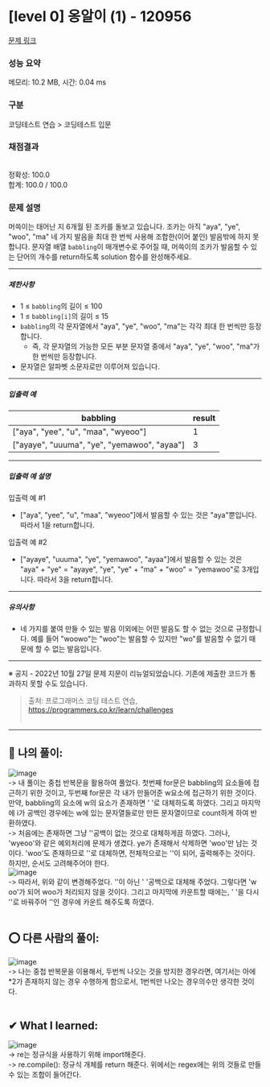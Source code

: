 # [level 0] 옹알이 (1) - 120956 

[문제 링크](https://school.programmers.co.kr/learn/courses/30/lessons/120956) 

### 성능 요약

메모리: 10.2 MB, 시간: 0.04 ms

### 구분

코딩테스트 연습 > 코딩테스트 입문

### 채점결과

<br/>정확성: 100.0<br/>합계: 100.0 / 100.0

### 문제 설명

<p>머쓱이는 태어난 지 6개월 된 조카를 돌보고 있습니다. 조카는 아직 "aya", "ye", "woo", "ma" 네 가지 발음을 최대 한 번씩 사용해 조합한(이어 붙인) 발음밖에 하지 못합니다. 문자열 배열 <code>babbling</code>이 매개변수로 주어질 때, 머쓱이의 조카가 발음할 수 있는 단어의 개수를 return하도록 solution 함수를 완성해주세요.</p>

<hr>

<h5>제한사항</h5>

<ul>
<li>1 ≤ <code>babbling</code>의 길이 ≤ 100</li>
<li>1 ≤ <code>babbling[i]</code>의 길이 ≤ 15</li>
<li><code>babbling</code>의 각 문자열에서 "aya", "ye", "woo", "ma"는 각각 최대 한 번씩만 등장합니다.

<ul>
<li>즉, 각 문자열의 가능한 모든 부분 문자열 중에서 "aya", "ye", "woo", "ma"가 한 번씩만 등장합니다.</li>
</ul></li>
<li>문자열은 알파벳 소문자로만 이루어져 있습니다.</li>
</ul>

<hr>

<h5>입출력 예</h5>
<table class="table">
        <thead><tr>
<th>babbling</th>
<th>result</th>
</tr>
</thead>
        <tbody><tr>
<td>["aya", "yee", "u", "maa", "wyeoo"]</td>
<td>1</td>
</tr>
<tr>
<td>["ayaye", "uuuma", "ye", "yemawoo", "ayaa"]</td>
<td>3</td>
</tr>
</tbody>
      </table>
<hr>

<h5>입출력 예 설명</h5>

<p>입출력 예 #1</p>

<ul>
<li>["aya", "yee", "u", "maa", "wyeoo"]에서 발음할 수 있는 것은 "aya"뿐입니다. 따라서 1을 return합니다.</li>
</ul>

<p>입출력 예 #2</p>

<ul>
<li>["ayaye", "uuuma", "ye", "yemawoo", "ayaa"]에서 발음할 수 있는 것은 "aya" + "ye" = "ayaye", "ye", "ye" + "ma" + "woo" = "yemawoo"로 3개입니다. 따라서 3을 return합니다.</li>
</ul>

<hr>

<h5>유의사항</h5>

<ul>
<li>네 가지를 붙여 만들 수 있는 발음 이외에는 어떤 발음도 할 수 없는 것으로 규정합니다. 예를 들어 "woowo"는 "woo"는 발음할 수 있지만 "wo"를 발음할 수 없기 때문에 할 수 없는 발음입니다.</li>
</ul>

<hr>

<p>※ 공지 - 2022년 10월 27일 문제 지문이 리뉴얼되었습니다. 기존에 제출한 코드가 통과하지 못할 수도 있습니다.</p>


> 출처: 프로그래머스 코딩 테스트 연습, https://programmers.co.kr/learn/challenges <br><br>

<hr>

## 👑 나의 풀이: <br>
![image](https://user-images.githubusercontent.com/70849122/229978713-34ea8da6-8005-4086-b9a9-92e196a13032.png) <br>
-> 내 풀이는 중첩 반복문을 활용하여 풀었다. 첫번째 for문은 babbling의 요소들에 접근하기 위한 것이고, 두번째 for문은 각 내가 만들어준 w요소에 접근하기 위한 것이다. 만약, babbling의 요소에 w의 요소가 존재하면 ' '로 대체하도록 하였다. 그리고 마지막에 i가 공백인 경우에는 w에 있는 문자열들로만 만든 문자열이므로 count하게 하여 반환하였다. <br>
-> 처음에는 존재하면 그냥 ''공백이 없는 것으로 대체하게끔 하였다. 그러나, 'wyeoo'와 같은 예외처리에 문제가 생겼다. ye가 존재해서 삭제하면 'woo'만 남는 것이다. 'woo'도 존재하므로 ''로 대체하면, 전체적으로는 ''이 되어, 출력해주는 것이다. 하지만, 순서도 고려해주어야 한다. <br>
![image](https://user-images.githubusercontent.com/70849122/229979228-83c2e84b-4e27-44fc-b2d9-a8e72234768c.png) <br>
-> 따라서, 위와 같이 변경해주었다. ''이 아닌 ' '공백으로 대체해 주었다. 그렇다면 'w oo'가 되어 woo가 처리되지 않을 것이다. 그리고 마지막에 카운트할 때에는, ' '을 다시 ''로 바꿔주어 ''인 경우에 카운트 해주도록 하였다. <br><br>

## ⭕ 다른 사람의 풀이: <br>
![image](https://user-images.githubusercontent.com/70849122/229979858-cbd971dd-d30b-4e34-80e1-e9758ee93a6b.png) <br>
-> 나는 중첩 반복문을 이용해서, 두번씩 나오는 것을 방지한 경우라면, 여기서는 아에 *2가 존재하지 않는 경우 수행하게 함으로서, 1번씩만 나오는 경우의수만 생각한 것이다.<br><br>


## ✔ What I learned: <br>
![image](https://user-images.githubusercontent.com/70849122/229980897-c1aec932-747a-4e23-ae72-819d21eedb5a.png) <br>
-> re는 정규식을 사용하기 위해 import해준다. <br>
-> re.compile(): 정규식 개체를 return 해준다. 위에서는 regex에는 위의 것들로 만들 수 있는 조합이 들어간다. <br>
